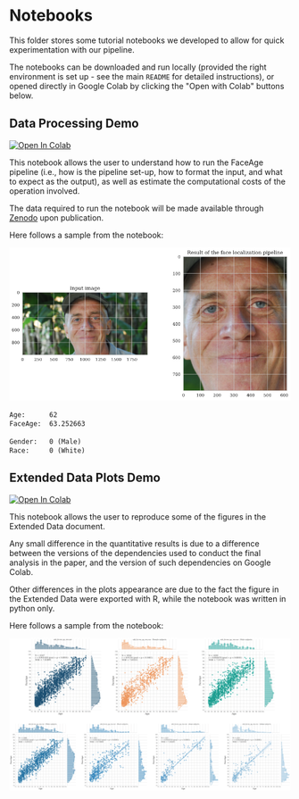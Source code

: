 # Notebooks

This folder stores some tutorial notebooks we developed to allow for quick experimentation with our pipeline.

The notebooks can be downloaded and run locally (provided the right environment is set up - see the main `README` for detailed instructions), or opened directly in Google Colab by clicking the "Open with Colab" buttons below.

## Data Processing Demo

[![Open In Colab](https://colab.research.google.com/assets/colab-badge.svg)](https://colab.research.google.com/github/AIM-Harvard/FaceAge/blob/main/notebooks/data_processing_demo.ipynb)

This notebook allows the user to understand how to run the FaceAge pipeline (i.e., how is the pipeline set-up, how to format the input, and what to expect as the output), as well as estimate the computational costs of the operation involved.

The data required to run the notebook will be made available through [Zenodo](https://zenodo) upon publication.


Here follows a sample from the notebook:

![notebooks-data_processing](../assets/notebooks-data_processing.png)

```
Age:      62
FaceAge:  63.252663

Gender:   0 (Male)
Race:     0 (White)
```

## Extended Data Plots Demo 

[![Open In Colab](https://colab.research.google.com/assets/colab-badge.svg)](https://colab.research.google.com/github/AIM-Harvard/FaceAge/blob/main/notebooks/extended_data_plots_demo.ipynb)

This notebook allows the user to reproduce some of the figures in the Extended Data document.

Any small difference in the quantitative results is due to a difference between the versions of the dependencies used to conduct the final analysis in the paper, and the version of such dependencies on Google Colab.

Other differences in the plots appearance are due to the fact the figure in the Extended Data were exported with R, while the notebook was written in python only.


Here follows a sample from the notebook:

![notebooks-extended_data](../assets/notebooks-extended_data.png)



